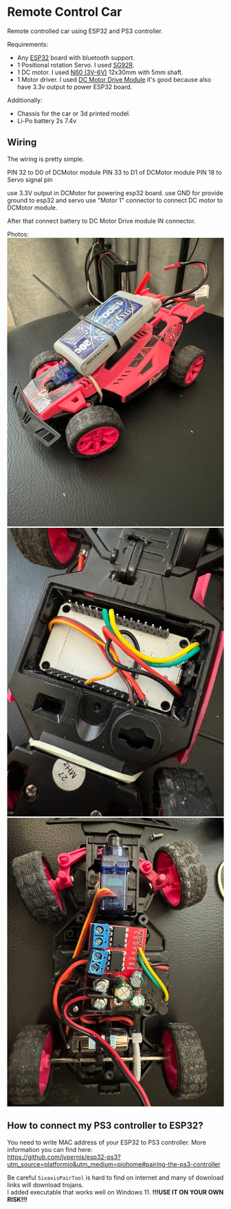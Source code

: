 # Remote Control Car

Remote controlled car using ESP32 and PS3 controller.

Requirements:

- Any [ESP32](https://www.aliexpress.com/item/1005005246146177.html) board with bluetooth support.
- 1 Positional rotation Servo. I used [SG92R](https://www.aliexpress.com/item/4000844077554.html).
- 1 DC motor. I used [N60 (3V-6V)](https://www.aliexpress.com/item/32472051974.html) 12x30mm with 5mm shaft.
- 1 Motor driver. I used [DC Motor Drive Module](https://www.aliexpress.com/item/1005002886003476.html) it's good because also have 3.3v output to power ESP32 board.

Additionally:
- Chassis for the car or 3d printed model.
- Li-Po battery 2s 7.4v

## Wiring
The wiring is pretty simple.

PIN 32 to D0 of DCMotor module
PIN 33 to D1 of DCMotor module
PIN 18 to Servo signal pin

use 3.3V output in DCMotor for powering esp32 board.
use GND for provide ground to esp32 and servo
use "Motor 1" connector to connect DC motor to DCMotor module.

After that connect battery to DC Motor Drive module IN connector.

Photos:
![car](https://github.com/sky9t-sulia/remote-control-car/blob/main/images/1.jpg?raw=true)
![car esp32 placement](https://github.com/sky9t-sulia/remote-control-car/blob/main/images/2.jpg?raw=true)
![car motor placement, motor driver](https://github.com/sky9t-sulia/remote-control-car/blob/main/images/3.jpg?raw=true)

## How to connect my PS3 controller to ESP32?

You need to write MAC address of your ESP32 to PS3 controller.
More information you can find here:\
https://github.com/jvpernis/esp32-ps3?utm_source=platformio&utm_medium=piohome#pairing-the-ps3-controller

Be careful ``SixaxisPairTool`` is hard to find on internet and many of download links will download trojans.\
I added executable that works well on Windows 11.  **!!!USE IT ON YOUR OWN RISK!!!**